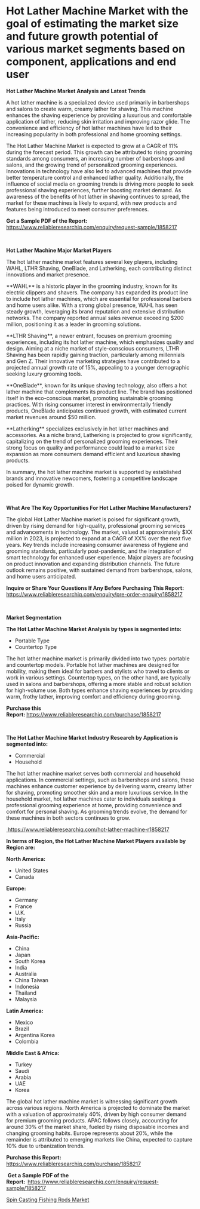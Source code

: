 <p><h1>Hot Lather Machine Market with the goal of estimating the market size and future growth potential of various market segments based on component, applications and end user</h1></p><p><strong>Hot Lather Machine Market Analysis and Latest Trends</strong></p>
<p><p>A hot lather machine is a specialized device used primarily in barbershops and salons to create warm, creamy lather for shaving. This machine enhances the shaving experience by providing a luxurious and comfortable application of lather, reducing skin irritation and improving razor glide. The convenience and efficiency of hot lather machines have led to their increasing popularity in both professional and home grooming settings.</p><p>The Hot Lather Machine Market is expected to grow at a CAGR of 11% during the forecast period. This growth can be attributed to rising grooming standards among consumers, an increasing number of barbershops and salons, and the growing trend of personalized grooming experiences. Innovations in technology have also led to advanced machines that provide better temperature control and enhanced lather quality. Additionally, the influence of social media on grooming trends is driving more people to seek professional shaving experiences, further boosting market demand. As awareness of the benefits of hot lather in shaving continues to spread, the market for these machines is likely to expand, with new products and features being introduced to meet consumer preferences.</p></p>
<p><strong>Get a Sample PDF of the Report:&nbsp;</strong> <a href="https://www.reliableresearchiq.com/enquiry/request-sample/1858217?utm_campaign=2886&utm_medium=2&utm_source=Github&utm_content=ia&utm_term=05042025&utm_id=hot-lather-machine">https://www.reliableresearchiq.com/enquiry/request-sample/1858217</a></p>
<p>&nbsp;</p>
<p><strong>Hot Lather Machine Major Market Players</strong></p>
<p><p>The hot lather machine market features several key players, including WAHL, LTHR Shaving, OneBlade, and Latherking, each contributing distinct innovations and market presence.</p><p>**WAHL** is a historic player in the grooming industry, known for its electric clippers and shavers. The company has expanded its product line to include hot lather machines, which are essential for professional barbers and home users alike. With a strong global presence, WAHL has seen steady growth, leveraging its brand reputation and extensive distribution networks. The company reported annual sales revenue exceeding $200 million, positioning it as a leader in grooming solutions.</p><p>**LTHR Shaving**, a newer entrant, focuses on premium grooming experiences, including its hot lather machine, which emphasizes quality and design. Aiming at a niche market of style-conscious consumers, LTHR Shaving has been rapidly gaining traction, particularly among millennials and Gen Z. Their innovative marketing strategies have contributed to a projected annual growth rate of 15%, appealing to a younger demographic seeking luxury grooming tools.</p><p>**OneBlade**, known for its unique shaving technology, also offers a hot lather machine that complements its product line. The brand has positioned itself in the eco-conscious market, promoting sustainable grooming practices. With rising consumer interest in environmentally friendly products, OneBlade anticipates continued growth, with estimated current market revenues around $50 million.</p><p>**Latherking** specializes exclusively in hot lather machines and accessories. As a niche brand, Latherking is projected to grow significantly, capitalizing on the trend of personalized grooming experiences. Their strong focus on quality and performance could lead to a market size expansion as more consumers demand efficient and luxurious shaving products.</p><p>In summary, the hot lather machine market is supported by established brands and innovative newcomers, fostering a competitive landscape poised for dynamic growth.</p></p>
<p>&nbsp;</p>
<p><strong>What Are The Key Opportunities For Hot Lather Machine Manufacturers?</strong></p>
<p><p>The global Hot Lather Machine market is poised for significant growth, driven by rising demand for high-quality, professional grooming services and advancements in technology. The market, valued at approximately $XX million in 2023, is projected to expand at a CAGR of XX% over the next five years. Key trends include increasing consumer awareness of hygiene and grooming standards, particularly post-pandemic, and the integration of smart technology for enhanced user experience. Major players are focusing on product innovation and expanding distribution channels. The future outlook remains positive, with sustained demand from barbershops, salons, and home users anticipated.</p></p>
<p><strong>Inquire or Share Your Questions If Any Before Purchasing This Report:</strong> <a href="https://www.reliableresearchiq.com/enquiry/pre-order-enquiry/1858217?utm_campaign=2886&utm_medium=2&utm_source=Github&utm_content=ia&utm_term=05042025&utm_id=hot-lather-machine">https://www.reliableresearchiq.com/enquiry/pre-order-enquiry/1858217</a></p>
<p>&nbsp;</p>
<p><strong>Market Segmentation</strong></p>
<p><strong>The Hot Lather Machine Market Analysis by types is segmented into:</strong></p>
<p><ul><li>Portable Type</li><li>Countertop Type</li></ul></p>
<p><p>The hot lather machine market is primarily divided into two types: portable and countertop models. Portable hot lather machines are designed for mobility, making them ideal for barbers and stylists who travel to clients or work in various settings. Countertop types, on the other hand, are typically used in salons and barbershops, offering a more stable and robust solution for high-volume use. Both types enhance shaving experiences by providing warm, frothy lather, improving comfort and efficiency during grooming.</p></p>
<p><strong>Purchase this Report:&nbsp;</strong><a href="https://www.reliableresearchiq.com/purchase/1858217?utm_campaign=2886&utm_medium=2&utm_source=Github&utm_content=ia&utm_term=05042025&utm_id=hot-lather-machine">https://www.reliableresearchiq.com/purchase/1858217</a></p>
<p>&nbsp;</p>
<p><strong>The Hot Lather Machine Market Industry Research by Application is segmented into:</strong></p>
<p><ul><li>Commercial</li><li>Household</li></ul></p>
<p><p>The hot lather machine market serves both commercial and household applications. In commercial settings, such as barbershops and salons, these machines enhance customer experience by delivering warm, creamy lather for shaving, promoting smoother skin and a more luxurious service. In the household market, hot lather machines cater to individuals seeking a professional grooming experience at home, providing convenience and comfort for personal shaving. As grooming trends evolve, the demand for these machines in both sectors continues to grow.</p></p>
<p><a href="https://www.reliableresearchiq.com/hot-lather-machine-r1858217?utm_campaign=2886&utm_medium=2&utm_source=Github&utm_content=ia&utm_term=05042025&utm_id=hot-lather-machine">&nbsp;https://www.reliableresearchiq.com/hot-lather-machine-r1858217</a></p>
<p><strong>In terms of Region, the Hot Lather Machine Market Players available by Region are:</strong></p>
<p>
    <p> <strong> North America: </strong>
        <ul>
            <li>United States</li>
            <li>Canada</li>
        </ul>
        </p> 
    <p> <strong> Europe: </strong>
        <ul>
            <li>Germany</li>
            <li>France</li>
            <li>U.K.</li>
            <li>Italy</li>
            <li>Russia</li>
        </ul>
        </p> 
    <p> <strong> Asia-Pacific: </strong>
        <ul>
            <li>China</li>
            <li>Japan</li>
            <li>South Korea</li>
            <li>India</li>
            <li>Australia</li>
            <li>China Taiwan</li>
            <li>Indonesia</li>
            <li>Thailand</li>
            <li>Malaysia</li>
        </ul>
        </p> 
    <p> <strong> Latin America: </strong>
        <ul>
            <li>Mexico</li>
            <li>Brazil</li>
            <li>Argentina Korea</li>
            <li>Colombia</li>
        </ul>
        </p> 
    <p> <strong> Middle East & Africa: </strong>
        <ul>
            <li>Turkey</li>
            <li>Saudi</li>
            <li>Arabia</li>
            <li>UAE</li>
            <li>Korea</li>
        </ul>
    </p>
    </p>
<p><p>The global hot lather machine market is witnessing significant growth across various regions. North America is projected to dominate the market with a valuation of approximately 40%, driven by high consumer demand for premium grooming products. APAC follows closely, accounting for around 30% of the market share, fueled by rising disposable incomes and changing grooming habits. Europe represents about 20%, while the remainder is attributed to emerging markets like China, expected to capture 10% due to urbanization trends.</p></p>
<p><strong>Purchase this Report: </strong><a href="https://www.reliableresearchiq.com/purchase/1858217?utm_campaign=2886&utm_medium=2&utm_source=Github&utm_content=ia&utm_term=05042025&utm_id=hot-lather-machine">https://www.reliableresearchiq.com/purchase/1858217</a></p>
<p>&nbsp;<strong>Get a Sample PDF of the Report:&nbsp;&nbsp;</strong><a href="https://www.reliableresearchiq.com/enquiry/request-sample/1858217?utm_campaign=2886&utm_medium=2&utm_source=Github&utm_content=ia&utm_term=05042025&utm_id=hot-lather-machine">https://www.reliableresearchiq.com/enquiry/request-sample/1858217</a></p>
<p><strong></strong></p>
<p><p><a href="https://github.com/aidelndasse/Market-Research-Report-List-1/blob/main/spin-casting-fishing-rods-market.md?utm_campaign=2886&utm_medium=2&utm_source=Github&utm_content=ia&utm_term=05042025&utm_id=hot-lather-machine">Spin Casting Fishing Rods Market</a></p></p>